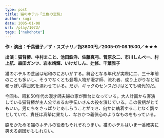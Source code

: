 ```yaml
---
type: post
title: 猫のホテル『土色の恋情』
author: sugi
date: 2005-01-08
url: /play/1073/
tags: ["nekohote"]
---
```

**作・演出：千葉雅子／ザ・スズナリ／指3600円／2005-01-08 19:00／★★★**

**出演：猫背椿、中村まこと、池田鉄洋、佐藤真弓、菅原永二、市川しんぺー、村上航、森田ガンツ、岩本靖輝、いけだしん、辻修、千葉雅子**

猫のホテルの芝居は昭和のにおいがする。舞台となる年代が実際に二、三十年前のことも多いし、そうでなくとも登場人物が漫才師、流れ者、成り上がりなど昭和っぽい雰囲気を漂わせている。だが、ギャグのセンスだけはとても現代的だ。

今回も、昭和50年代の漫才師夫婦の家が舞台になっている。大人計画から客演している猫背椿が主人公であるお手伝いさんの役を演じている。この役柄がとてもいい。男たちをさっぱりとあしらうことができ、何かに執着することなく飄々としていて、責任は真摯に果たし、なおかつ義侠心のようなものをもっている。

脇をかためる猫のホテルの役者もそれぞれうまい。猫のホテルはいま一番確実に笑える劇団かもしれない。
